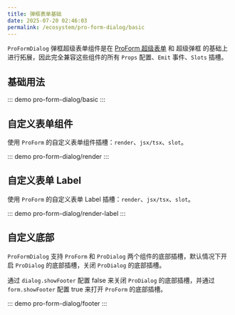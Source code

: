 ```yaml
---
title: 弹框表单基础
date: 2025-07-20 02:46:03
permalink: /ecosystem/pro-form-dialog/basic
---
```


`ProFormDialog` 弹框超级表单组件是在 [ProForm 超级表单](/ecosystem/pro-form/basic) 和 超级弹框 的基础上进行拓展，因此完全兼容这些组件的所有 `Props` 配置、`Emit` 事件、`Slots` 插槽。

## 基础用法

::: demo
pro-form-dialog/basic
:::

## 自定义表单组件

使用 `ProForm` 的自定义表单组件插槽：`render`、`jsx/tsx`、`slot`。

::: demo
pro-form-dialog/render
:::

## 自定义表单 Label

使用 `ProForm` 的自定义表单 Label 插槽：`render`、`jsx/tsx`、`slot`。

::: demo
pro-form-dialog/render-label
:::

## 自定义底部

`ProFormDialog` 支持 `ProForm` 和 `ProDialog` 两个组件的底部插槽，默认情况下开启 `ProDialog` 的底部插槽，关闭 `ProDialog` 的底部插槽。

通过 `dialog.showFooter` 配置 false 来关闭 `ProDialog` 的底部插槽，并通过 `form.showFooter` 配置 true 来打开 `ProForm` 的底部插槽。

::: demo
pro-form-dialog/footer
:::
